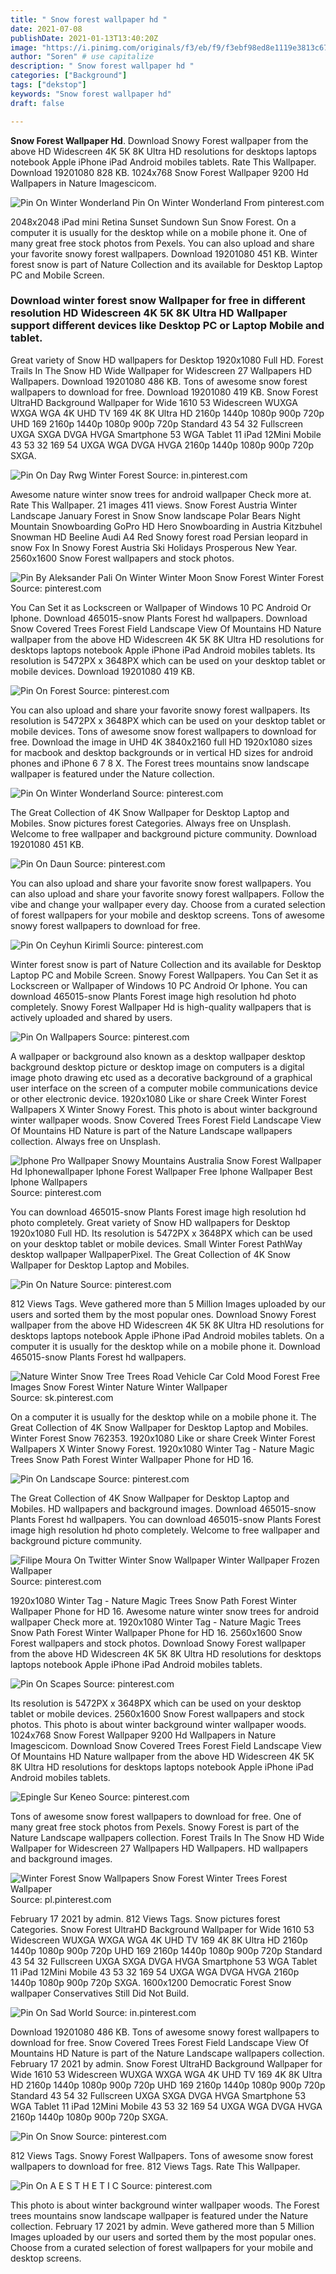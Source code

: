 ```yaml
---
title: " Snow forest wallpaper hd "
date: 2021-07-08
publishDate: 2021-01-13T13:40:20Z
image: "https://i.pinimg.com/originals/f3/eb/f9/f3ebf98ed8e1119e3813c678b095ac7a.jpg"
author: "Soren" # use capitalize
description: " Snow forest wallpaper hd "
categories: ["Background"]
tags: ["dekstop"]
keywords: "Snow forest wallpaper hd"
draft: false

---
```



**Snow Forest Wallpaper Hd**. Download Snowy Forest wallpaper from the above HD Widescreen 4K 5K 8K Ultra HD resolutions for desktops laptops notebook Apple iPhone iPad Android mobiles tablets. Rate This Wallpaper. Download 19201080 828 KB. 1024x768 Snow Forest Wallpaper 9200 Hd Wallpapers in Nature Imagescicom.

![Pin On Winter Wonderland](https://i.pinimg.com/originals/91/b6/87/91b687fe67cd68299e0b0f45c0ce0237.jpg "Pin On Winter Wonderland")
Pin On Winter Wonderland From pinterest.com


2048x2048 iPad mini Retina Sunset Sundown Sun Snow Forest. On a computer it is usually for the desktop while on a mobile phone it. One of many great free stock photos from Pexels. You can also upload and share your favorite snowy forest wallpapers. Download 19201080 451 KB. Winter forest snow is part of Nature Collection and its available for Desktop Laptop PC and Mobile Screen.

### Download winter forest snow Wallpaper for free in different resolution HD Widescreen 4K 5K 8K Ultra HD Wallpaper support different devices like Desktop PC or Laptop Mobile and tablet.

Great variety of Snow HD wallpapers for Desktop 1920x1080 Full HD. Forest Trails In The Snow HD Wide Wallpaper for Widescreen 27 Wallpapers HD Wallpapers. Download 19201080 486 KB. Tons of awesome snow forest wallpapers to download for free. Download 19201080 419 KB. Snow Forest UltraHD Background Wallpaper for Wide 1610 53 Widescreen WUXGA WXGA WGA 4K UHD TV 169 4K 8K Ultra HD 2160p 1440p 1080p 900p 720p UHD 169 2160p 1440p 1080p 900p 720p Standard 43 54 32 Fullscreen UXGA SXGA DVGA HVGA Smartphone 53 WGA Tablet 11 iPad 12Mini Mobile 43 53 32 169 54 UXGA WGA DVGA HVGA 2160p 1440p 1080p 900p 720p SXGA.


![Pin On Day Rwg Winter Forest](https://i.pinimg.com/originals/d4/3d/77/d43d772affcb91ccfe0090234238823b.png "Pin On Day Rwg Winter Forest")
Source: in.pinterest.com

Awesome nature winter snow trees for android wallpaper Check more at. Rate This Wallpaper. 21 images 411 views. Snow Forest Austria Winter Landscape January Forest in Snow Snow landscape Polar Bears Night Mountain Snowboarding GoPro HD Hero Snowboarding in Austria Kitzbuhel Snowman HD Beeline Audi A4 Red Snowy forest road Persian leopard in snow Fox In Snowy Forest Austria Ski Holidays Prosperous New Year. 2560x1600 Snow Forest wallpapers and stock photos.

![Pin By Aleksander Pali On Winter Winter Moon Snow Forest Winter Forest](https://i.pinimg.com/originals/f8/09/2d/f8092d2977f4b69e09c9fd97bb171630.jpg "Pin By Aleksander Pali On Winter Winter Moon Snow Forest Winter Forest")
Source: pinterest.com

You Can Set it as Lockscreen or Wallpaper of Windows 10 PC Android Or Iphone. Download 465015-snow Plants Forest hd wallpapers. Download Snow Covered Trees Forest Field Landscape View Of Mountains HD Nature wallpaper from the above HD Widescreen 4K 5K 8K Ultra HD resolutions for desktops laptops notebook Apple iPhone iPad Android mobiles tablets. Its resolution is 5472PX x 3648PX which can be used on your desktop tablet or mobile devices. Download 19201080 419 KB.

![Pin On Forest](https://i.pinimg.com/originals/4e/28/55/4e285567aca5edac01eb2fbc40c07f3e.jpg "Pin On Forest")
Source: pinterest.com

You can also upload and share your favorite snowy forest wallpapers. Its resolution is 5472PX x 3648PX which can be used on your desktop tablet or mobile devices. Tons of awesome snow forest wallpapers to download for free. Download the image in UHD 4K 3840x2160 full HD 1920x1080 sizes for macbook and desktop backgrounds or in vertical HD sizes for android phones and iPhone 6 7 8 X. The Forest trees mountains snow landscape wallpaper is featured under the Nature collection.

![Pin On Winter Wonderland](https://i.pinimg.com/originals/91/b6/87/91b687fe67cd68299e0b0f45c0ce0237.jpg "Pin On Winter Wonderland")
Source: pinterest.com

The Great Collection of 4K Snow Wallpaper for Desktop Laptop and Mobiles. Snow pictures forest Categories. Always free on Unsplash. Welcome to free wallpaper and background picture community. Download 19201080 451 KB.

![Pin On Daun](https://i.pinimg.com/originals/d5/0e/0a/d50e0aae095b041c4dd592f9502b4a7e.jpg "Pin On Daun")
Source: pinterest.com

You can also upload and share your favorite snow forest wallpapers. You can also upload and share your favorite snowy forest wallpapers. Follow the vibe and change your wallpaper every day. Choose from a curated selection of forest wallpapers for your mobile and desktop screens. Tons of awesome snowy forest wallpapers to download for free.

![Pin On Ceyhun Kirimli](https://i.pinimg.com/originals/1b/8f/24/1b8f24ba3c9853b1b82843e192d0bc6d.jpg "Pin On Ceyhun Kirimli")
Source: pinterest.com

Winter forest snow is part of Nature Collection and its available for Desktop Laptop PC and Mobile Screen. Snowy Forest Wallpapers. You Can Set it as Lockscreen or Wallpaper of Windows 10 PC Android Or Iphone. You can download 465015-snow Plants Forest image high resolution hd photo completely. Snowy Forest Wallpaper Hd is high-quality wallpapers that is actively uploaded and shared by users.

![Pin On Wallpapers](https://i.pinimg.com/originals/07/b9/8a/07b98a7084238c04b85f6c0ac4407944.jpg "Pin On Wallpapers")
Source: pinterest.com

A wallpaper or background also known as a desktop wallpaper desktop background desktop picture or desktop image on computers is a digital image photo drawing etc used as a decorative background of a graphical user interface on the screen of a computer mobile communications device or other electronic device. 1920x1080 Like or share Creek Winter Forest Wallpapers X Winter Snowy Forest. This photo is about winter background winter wallpaper woods. Snow Covered Trees Forest Field Landscape View Of Mountains HD Nature is part of the Nature Landscape wallpapers collection. Always free on Unsplash.

![Iphone Pro Wallpaper Snowy Mountains Australia Snow Forest Wallpaper Hd Iphonewallpaper Iphone Forest Wallpaper Free Iphone Wallpaper Best Iphone Wallpapers](https://i.pinimg.com/originals/85/51/23/855123bd99e3464132d109b969e0b060.jpg "Iphone Pro Wallpaper Snowy Mountains Australia Snow Forest Wallpaper Hd Iphonewallpaper Iphone Forest Wallpaper Free Iphone Wallpaper Best Iphone Wallpapers")
Source: pinterest.com

You can download 465015-snow Plants Forest image high resolution hd photo completely. Great variety of Snow HD wallpapers for Desktop 1920x1080 Full HD. Its resolution is 5472PX x 3648PX which can be used on your desktop tablet or mobile devices. Small Winter Forest PathWay desktop wallpaper WallpaperPixel. The Great Collection of 4K Snow Wallpaper for Desktop Laptop and Mobiles.

![Pin On Nature](https://i.pinimg.com/originals/d6/71/8c/d6718ce6e983cf861fcf10ccb9427954.jpg "Pin On Nature")
Source: pinterest.com

812 Views Tags. Weve gathered more than 5 Million Images uploaded by our users and sorted them by the most popular ones. Download Snowy Forest wallpaper from the above HD Widescreen 4K 5K 8K Ultra HD resolutions for desktops laptops notebook Apple iPhone iPad Android mobiles tablets. On a computer it is usually for the desktop while on a mobile phone it. Download 465015-snow Plants Forest hd wallpapers.

![Nature Winter Snow Tree Trees Road Vehicle Car Cold Mood Forest Free Images Snow Forest Winter Nature Winter Wallpaper](https://i.pinimg.com/originals/73/b7/47/73b747c1a717e8759e5ab4aea20e3cf3.jpg "Nature Winter Snow Tree Trees Road Vehicle Car Cold Mood Forest Free Images Snow Forest Winter Nature Winter Wallpaper")
Source: sk.pinterest.com

On a computer it is usually for the desktop while on a mobile phone it. The Great Collection of 4K Snow Wallpaper for Desktop Laptop and Mobiles. Winter Forest Snow 762353. 1920x1080 Like or share Creek Winter Forest Wallpapers X Winter Snowy Forest. 1920x1080 Winter Tag - Nature Magic Trees Snow Path Forest Winter Wallpaper Phone for HD 16.

![Pin On Landscape](https://i.pinimg.com/originals/87/e5/91/87e591fbeefc4b47bfc3f5d7654cc6c4.jpg "Pin On Landscape")
Source: pinterest.com

The Great Collection of 4K Snow Wallpaper for Desktop Laptop and Mobiles. HD wallpapers and background images. Download 465015-snow Plants Forest hd wallpapers. You can download 465015-snow Plants Forest image high resolution hd photo completely. Welcome to free wallpaper and background picture community.

![Filipe Moura On Twitter Winter Snow Wallpaper Winter Wallpaper Frozen Wallpaper](https://i.pinimg.com/originals/8f/46/e8/8f46e80528ea1adbf4ac9c2c1d13f5e7.jpg "Filipe Moura On Twitter Winter Snow Wallpaper Winter Wallpaper Frozen Wallpaper")
Source: pinterest.com

1920x1080 Winter Tag - Nature Magic Trees Snow Path Forest Winter Wallpaper Phone for HD 16. Awesome nature winter snow trees for android wallpaper Check more at. 1920x1080 Winter Tag - Nature Magic Trees Snow Path Forest Winter Wallpaper Phone for HD 16. 2560x1600 Snow Forest wallpapers and stock photos. Download Snowy Forest wallpaper from the above HD Widescreen 4K 5K 8K Ultra HD resolutions for desktops laptops notebook Apple iPhone iPad Android mobiles tablets.

![Pin On Scapes](https://i.pinimg.com/originals/26/16/0c/26160cbca291d416033526192653dc4b.jpg "Pin On Scapes")
Source: pinterest.com

Its resolution is 5472PX x 3648PX which can be used on your desktop tablet or mobile devices. 2560x1600 Snow Forest wallpapers and stock photos. This photo is about winter background winter wallpaper woods. 1024x768 Snow Forest Wallpaper 9200 Hd Wallpapers in Nature Imagescicom. Download Snow Covered Trees Forest Field Landscape View Of Mountains HD Nature wallpaper from the above HD Widescreen 4K 5K 8K Ultra HD resolutions for desktops laptops notebook Apple iPhone iPad Android mobiles tablets.

![Epingle Sur Keneo](https://i.pinimg.com/originals/88/be/04/88be041c67fb55e743391bfec0defd14.jpg "Epingle Sur Keneo")
Source: pinterest.com

Tons of awesome snow forest wallpapers to download for free. One of many great free stock photos from Pexels. Snowy Forest is part of the Nature Landscape wallpapers collection. Forest Trails In The Snow HD Wide Wallpaper for Widescreen 27 Wallpapers HD Wallpapers. HD wallpapers and background images.

![Winter Forest Snow Wallpapers Snow Forest Winter Trees Forest Wallpaper](https://i.pinimg.com/originals/a3/30/c7/a330c724f14cd9f3b868ce3ccf714165.jpg "Winter Forest Snow Wallpapers Snow Forest Winter Trees Forest Wallpaper")
Source: pl.pinterest.com

February 17 2021 by admin. 812 Views Tags. Snow pictures forest Categories. Snow Forest UltraHD Background Wallpaper for Wide 1610 53 Widescreen WUXGA WXGA WGA 4K UHD TV 169 4K 8K Ultra HD 2160p 1440p 1080p 900p 720p UHD 169 2160p 1440p 1080p 900p 720p Standard 43 54 32 Fullscreen UXGA SXGA DVGA HVGA Smartphone 53 WGA Tablet 11 iPad 12Mini Mobile 43 53 32 169 54 UXGA WGA DVGA HVGA 2160p 1440p 1080p 900p 720p SXGA. 1600x1200 Democratic Forest Snow wallpaper Conservatives Still Did Not Build.

![Pin On Sad World](https://i.pinimg.com/originals/56/4d/a2/564da23a5d3a4fde208d4c5241a73acd.jpg "Pin On Sad World")
Source: in.pinterest.com

Download 19201080 486 KB. Tons of awesome snowy forest wallpapers to download for free. Snow Covered Trees Forest Field Landscape View Of Mountains HD Nature is part of the Nature Landscape wallpapers collection. February 17 2021 by admin. Snow Forest UltraHD Background Wallpaper for Wide 1610 53 Widescreen WUXGA WXGA WGA 4K UHD TV 169 4K 8K Ultra HD 2160p 1440p 1080p 900p 720p UHD 169 2160p 1440p 1080p 900p 720p Standard 43 54 32 Fullscreen UXGA SXGA DVGA HVGA Smartphone 53 WGA Tablet 11 iPad 12Mini Mobile 43 53 32 169 54 UXGA WGA DVGA HVGA 2160p 1440p 1080p 900p 720p SXGA.

![Pin On Snow](https://i.pinimg.com/originals/64/d0/df/64d0df3a0ea99941420e8ce117039c31.jpg "Pin On Snow")
Source: pinterest.com

812 Views Tags. Snowy Forest Wallpapers. Tons of awesome snow forest wallpapers to download for free. 812 Views Tags. Rate This Wallpaper.

![Pin On A E S T H E T I C](https://i.pinimg.com/originals/f3/eb/f9/f3ebf98ed8e1119e3813c678b095ac7a.jpg "Pin On A E S T H E T I C")
Source: pinterest.com

This photo is about winter background winter wallpaper woods. The Forest trees mountains snow landscape wallpaper is featured under the Nature collection. February 17 2021 by admin. Weve gathered more than 5 Million Images uploaded by our users and sorted them by the most popular ones. Choose from a curated selection of forest wallpapers for your mobile and desktop screens.

